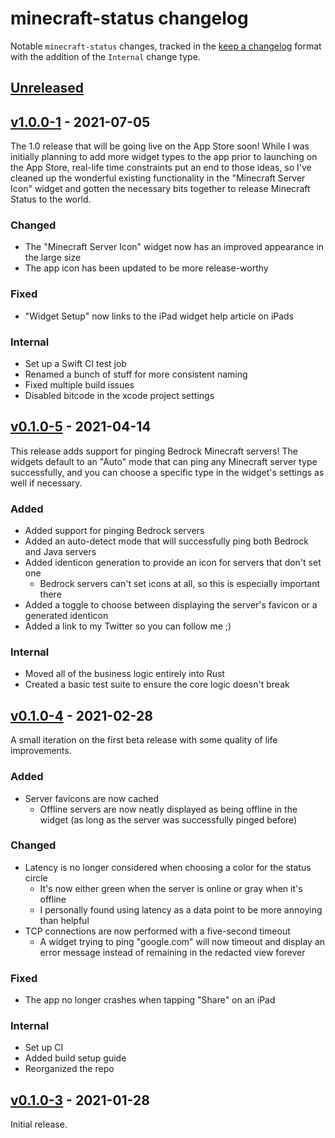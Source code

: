 # minecraft-status changelog

Notable `minecraft-status` changes, tracked in the [keep a changelog](https://keepachangelog.com/en/1.0.0/) format with the addition of the `Internal` change type.

## [Unreleased]

## [v1.0.0-1] - 2021-07-05

The 1.0 release that will be going live on the App Store soon! While I was initially planning to add more widget types to the app prior to launching on the App Store, real-life time constraints put an end to those ideas, so I've cleaned up the wonderful existing functionality in the "Minecraft Server Icon" widget and gotten the necessary bits together to release Minecraft Status to the world.

### Changed

* The "Minecraft Server Icon" widget now has an improved appearance in the large size
* The app icon has been updated to be more release-worthy

### Fixed

* "Widget Setup" now links to the iPad widget help article on iPads

### Internal

* Set up a Swift CI test job
* Renamed a bunch of stuff for more consistent naming
* Fixed multiple build issues
* Disabled bitcode in the xcode project settings

## [v0.1.0-5] - 2021-04-14

This release adds support for pinging Bedrock Minecraft servers! The widgets default to an "Auto" mode that can ping any Minecraft server type successfully, and you can choose a specific type in the widget's settings as well if necessary.

### Added

* Added support for pinging Bedrock servers
* Added an auto-detect mode that will successfully ping both Bedrock and Java servers
* Added identicon generation to provide an icon for servers that don't set one
  * Bedrock servers can't set icons at all, so this is especially important there
* Added a toggle to choose between displaying the server's favicon or a generated identicon
* Added a link to my Twitter so you can follow me ;)

### Internal

* Moved all of the business logic entirely into Rust
* Created a basic test suite to ensure the core logic doesn't break

## [v0.1.0-4] - 2021-02-28

A small iteration on the first beta release with some quality of life improvements.

### Added

* Server favicons are now cached
  * Offline servers are now neatly displayed as being offline in the widget (as long as the server was successfully pinged before)

### Changed

* Latency is no longer considered when choosing a color for the status circle
  * It's now either green when the server is online or gray when it's offline
  * I personally found using latency as a data point to be more annoying than helpful
* TCP connections are now performed with a five-second timeout
  * A widget trying to ping "google.com" will now timeout and display an error message instead of remaining in the redacted view forever

### Fixed

* The app no longer crashes when tapping "Share" on an iPad

### Internal

* Set up CI
* Added build setup guide
* Reorganized the repo

## [v0.1.0-3] - 2021-01-28

Initial release.

[Unreleased]: https://github.com/Cldfire/minecraft-status/compare/v1.0.0-1...HEAD
[v1.0.0-1]: https://github.com/Cldfire/minecraft-status/compare/v0.0.1-5...v1.0.0-1
[v0.1.0-5]: https://github.com/Cldfire/minecraft-status/compare/v0.0.1-4...v0.0.1-5
[v0.1.0-4]: https://github.com/Cldfire/minecraft-status/compare/v0.0.1-3...v0.0.1-4
[v0.1.0-3]: https://github.com/Cldfire/minecraft-status/releases/tag/v0.0.1-3
